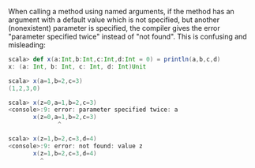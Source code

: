 When calling a method using named arguments, if the method has an argument with a default value which is not specified, but another (nonexistent) parameter is specified, the compiler gives the error "parameter specified twice" instead of "not found". This is confusing and misleading:

```scala
scala> def x(a:Int,b:Int,c:Int,d:Int = 0) = println(a,b,c,d)
x: (a: Int, b: Int, c: Int, d: Int)Unit

scala> x(a=1,b=2,c=3)
(1,2,3,0)

scala> x(z=0,a=1,b=2,c=3)
<console>:9: error: parameter specified twice: a
       x(z=0,a=1,b=2,c=3)
              ^

scala> x(z=1,b=2,c=3,d=4)
<console>:9: error: not found: value z
       x(z=1,b=2,c=3,d=4)
         ^
```
